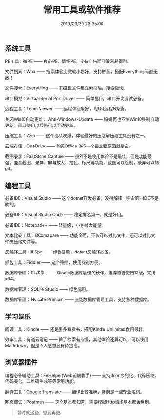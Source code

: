 ﻿---
title: "常用工具或软件推荐"
date: "2019/03/30 23:35:00"
updated: "2019/07/11 11:12:13"
permalink: "common-tools-or-software-recommendations/"
tags:
 - 工具
 - 软件
categories:
 - [日志]
---

## 系统工具

PE工具：微PE —— 良心PE，情怀PE，没有广告而且很容易得到。

文件搜索：Wox —— 搜索体验比微软小娜好，支持拼音，搭配Everything简直无敌！

文件搜索：Everything —— 将磁盘文件建立索引后，搜索极快。

串口模拟：Virtual  Serial Port Driver —— 简单易用，串口开发调试必备。

远程工具：Team Viewer —— 远程体验极好，甩QQ远程N条街。

关闭Win10自动更新： Anti-Windows-Update —— 妈妈再也不怕Win10强制自动更新，而且使用以后仍可以手动更新。

压缩工具：7zip —— 这个必须吹爆，体验最好的压缩解压缩工具没有之一。

云端存储：OneDrive —— 购买Office 365一个最主要原因就是它。

截图录屏：FastStone Capture —— 虽然不是使用体验不是最佳，但是功能最强。兼具截图、录屏、屏幕放大、拾色、标尺等功能，截图可以绘制，录屏可以转gif。

## 编程工具

必备IDE：Visual Studio —— 这个dotnet开发必备，没得解释，宇宙第一IDE不是吹的。

必备IDE：Visual Studio Code —— 稳定排名第一，就是好用。

必备IDE：Notepad++ —— 轻量级，小身材大能量。

文本比较工具：BComapare —— 功能全面，不仅可以对比文件，还可以对比文件夹压缩文件等。

反编译工具：ILSpy —— 绿色易用，dotnet反编译必备。

抓包工具：Fiddler —— 这个强推，使用特别方便。

数据库管理：PL/SQL —— Oracle数据库最佳的伙伴，推荐直接使用12版，支持x64。

数据库管理：SQLite Studio —— 绿色易用。

数据库管理：Nvicate  Primium —— 全能数据库管理工具，支持各种数据库。

## 学习娱乐

阅读工具：Kindle —— 还是要多看看书，搭配Kindle Unlimited食用最佳。

效率工具：有道云笔记 —— 除了检索有点慢，其他体验还算可以，可以使用Markdown，但是个人感觉还有待提高。

## 浏览器插件

编程必备辅助工具：FeHelper(Web前端助手) —— 支持Json序列化、代码压缩、代码美化、二维码生成等等常用功能。

翻译工具：Google Translate —— 翻译比较准确，特别是一些专业名词。

网页调试：Postman —— 这个基本都知道，需要模拟Http请求基本都会用到。


> 暂时就这些，想到再更。
